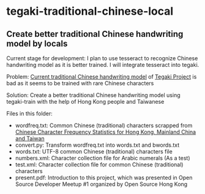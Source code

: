 # tegaki-traditional-chinese-local
## Create better traditional Chinese handwriting model by locals

Current stage for development:
I plan to use tesseract to recognize Chinese handwriting model as it is better trained. I will integrate tesseract into tegaki.

Problem:
[Current traditional Chinese handwriting model](https://github.com/tegaki/tegaki/releases/download/v0.3/tegaki-zinnia-traditional-chinese-0.3.zip) of [Tegaki Project](https://tegaki.github.io/) is bad as it seems to be trained with rare Chinese characters

Solution:
Create a better traditional Chinese handwriting model using tegaki-train with the help of Hong Kong people and Taiwanese

Files in this folder:
* wordfreq.txt: Common Chinese (traditional) characters scrapped from [Chinese Character Frequency Statistics for Hong Kong, Mainland China and Taiwan](http://humanum.arts.cuhk.edu.hk/Lexis/chifreq/)
* convert.py: Transform wordfreq.txt into words.txt and bwords.txt
* words.txt: UTF-8 common Chinese (traditional) characters file
* numbers.xml: Character collection file for Arabic numerals (As a test)
* test.xml: Character collection file for common Chinese (traditional) characters
* present.pdf: Introduction to this project, which was presented in Open Source Developer Meetup #1 organized by Open Source Hong Kong
